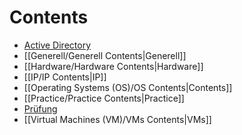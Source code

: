 # Contents 
- [Active Directory](Active%20Directory%20(AD)/Active%20Directory%20Contents.md)
- [[Generell/Generell Contents|Generell]]
- [[Hardware/Hardware Contents|Hardware]] 
- [[IP/IP Contents|IP]]
- [[Operating Systems (OS)/OS Contents|Contents]]
- [[Practice/Practice Contents|Practice]]
- [Prüfung](Prüfung/Relevantes%20für%20die%20Prüfung.md) 
- [[Virtual Machines (VM)/VMs Contents|VMs]]